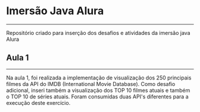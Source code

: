 <h1> Imersão Java Alura </h1>
<hr>

Repositório criado para inserção dos desafios e atividades da imersão java Alura


<h2> Aula 1 </h2>
<hr>

Na aula 1, foi realizada a implementação de visualização dos 250 principais filmes da API do IMDB (International Movie Database). Como desafio adicional, inseri também a visualização dos TOP 10 filmes atuais e também o TOP 10 de séries atuais. Foram consumidas duas API's diferentes para a execução deste exercício.